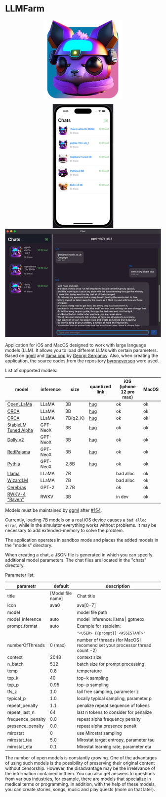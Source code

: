 # LLMFarm

<p align="center">
  <img width="256px" alt="Icon" src="dist/LLMFarm0.1.2_256.png">
</p>

<p align="center">
  <img alt="Icon" height="400px"  src="dist/screen1.png">
  <img alt="Icon" width="570px"  src="dist/screen2.png">
</p>

Application for iOS and MacOS designed to work with large language models (LLM). It allows you to load different LLMs with certain parameters.
Based on [ggml](https://github.com/ggerganov/ggml) and [llama.cpp](https://github.com/ggerganov/llama.cpp) by [Georgi Gerganov](https://github.com/ggerganov).
Also, when creating the application, the source codes from the repository [byroneverson](https://github.com/byroneverson/Mia) were used.

List of supported models:

| model                                                                              | inference | size     | quantized link                                                                                              | iOS (iphone 12 pro max) | MacOS |
|------------------------------------------------------------------------------------|-----------|----------|-------------------------------------------------------------------------------------------------------------|-------------------------|-------|
| [OpenLLaMa](https://github.com/openlm-research/open_llama)                         | LLaMA     | 3B       | [hug](https://huggingface.co/guinmoon/LLMFarm_Models/resolve/main/open-llama-3b-1T_q5_1.bin)                | ok                      | ok    |
| [ORCA](https://huggingface.co/psmathur/orca_mini_3b)                               | LLaMA     | 3B       | [hug](https://huggingface.co/guinmoon/LLMFarm_Models/resolve/main/orca-mini-3b.ggmlv3.q5_1.bin)             | ok                      | ok    |
| [ORCA](https://huggingface.co/TheBloke/orca_mini_7B-GGML/)                         | LLaMA     | 7B(q2_K) | [hug](https://huggingface.co/TheBloke/orca_mini_7B-GGML/resolve/main/orca-mini-7b.ggmlv3.q2_K.bin)          | ok                      | ok    |
| [StableLM Tuned Alpha](https://huggingface.co/stabilityai/stablelm-tuned-alpha-3b) | GPT-NeoX  | 3B       | [hug](https://huggingface.co/guinmoon/LLMFarm_Models/resolve/main/stablelm-tuned-alpha-3b-ggml_v3-q5_1.bin) | ok                      | ok    |
| [Dolly v2](https://github.com/databrickslabs/dolly)                                | GPT-NeoX  | 3B       | [hug](https://huggingface.co/guinmoon/LLMFarm_Models/resolve/main/dolly-v2-3b-ggml_v3-q5_1.bin)             | ok                      | ok    |
| [RedPajama](https://huggingface.co/togethercomputer/RedPajama-INCITE-Base-3B-v1)   | GPT-NeoX  | 3B       | [hug](https://huggingface.co/guinmoon/LLMFarm_Models/resolve/main/rp-incite-base-v1-3b-ggmlv3-q5_1.bin)     | ok                      | ok    |
| [Pythia](https://huggingface.co/EleutherAI)                                        | GPT-NeoX  | 2.8B     | [hug](https://huggingface.co/guinmoon/LLMFarm_Models/resolve/main/pythia-2.8b-ggml_v3-q5_1.bin)             | ok                      | ok    |
| [Llama](https://arxiv.org/abs/2302.13971)                                          | LLaMA     | 7B       |                                                                                                             | bad alloc               | ok    |
| [WizardLM](https://arxiv.org/abs/2304.12244)                                       | LLaMA     | 7B       |                                                                                                             | bad alloc               | ok    |
| [Cerebras](https://huggingface.co/cerebras/Cerebras-GPT-2.7B)                      | GPT-2     | 2.7B     |                                                                                                             | ok                      | ok    |
| [RWKV-4 "Raven"](https://huggingface.co/BlinkDL/rwkv-4-raven)                      | RWKV      | 3B       |                                                                                                             | in dev                  | ok    |

Models must be maintained by [ggml](https://github.com/ggerganov/ggml) after [#154](https://github.com/ggerganov/ggml/pull/154).

Currently, loading 7B models on a real iOS device causes a `bad alloc error`, while in the simulator everything works without problems. It may be necessary to add extended-memory to solve the problem.

The application operates in sandbox mode and places the added models in the "models" directory. 

When creating a chat, a JSON file is generated in which you can specify additional model parameters. The chat files are located in the "chats" directory.

Parameter list:

| parametr          | default           | description                                                                 |
|-------------------|-------------------|-----------------------------------------------------------------------------|
| title             | [Model file name] | Chat title                                                                  |
| icon              | ava0              | ava[0-7]                                                                    |
| model             |                   | model file path                                                             |
| model_inference   | auto              | model_inference: llama \| gptneox                                           |
| prompt_format     | auto              | Example for stablelm:                                                       |
|                   |                   | `"<USER> {{prompt}} <ASSISTANT>"`                                           |
| numberOfThreads   | 0 (max)           | number of threads (for MacOS i recomend set your processor thread count -2) |
| context           | 2048              | context size                                                                |
| n_batch           | 512               | batch size for prompt processing                                            |
| temp              | 0.8               | temperature                                                                 |
| top_k             | 40                | top-k sampling                                                              |
| top_p             | 0.95              | top-p sampling                                                              |
| tfs_z             | 1.0               | tail free sampling, parameter z                                             |
| typical_p         | 1.0               | locally typical sampling, parameter p                                       |
| repeat_penalty    | 1.1               | penalize repeat sequence of tokens                                          |
| repeat_last_n     | 64                | last n tokens to consider for penalize                                      |
| frequence_penalty | 0.0               | repeat alpha frequency penalty                                              |
| presence_penalty  | 0.0               | repeat alpha presence penalt                                                |
| mirostat          | 0                 | use Mirostat sampling                                                       |
| mirostat_tau      | 5.0               | Mirostat target entropy, parameter tau                                      |
| mirostat_eta      | 0.1               | Mirostat learning rate, parameter eta                                       |


The number of open models is constantly growing. One of the advantages of using such models is the possibility of preserving their original content without censorship. However, the disadvantage may be the irrelevance of the information contained in them. You can also get answers to questions from various industries, for example, there are models that specialize in medical terms or programming.
In addition, with the help of these models, you can create stories, songs, music and play quests (more on that later).